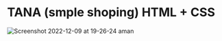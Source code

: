 


# TANA (smple shoping) HTML + CSS


![Screenshot 2022-12-09 at 19-26-24 aman](https://user-images.githubusercontent.com/33977793/206747440-43180984-1ec7-480a-98b8-c0df416b3a6d.png)
